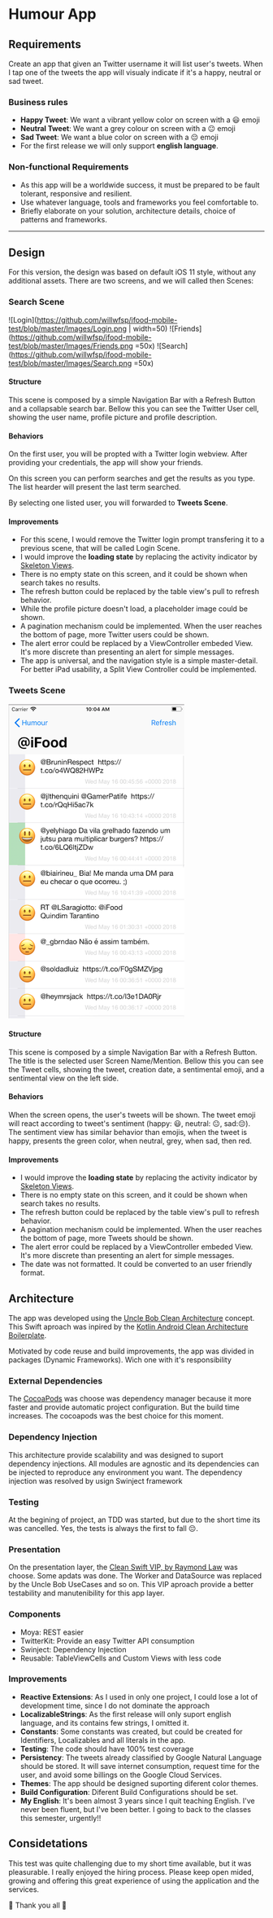 # Humour App

## Requirements

Create an app that given an Twitter username it will list user's tweets. When I tap one of the tweets the app will visualy indicate if it's a happy, neutral or sad tweet.

### Business rules

- **Happy Tweet**: We want a vibrant yellow color on screen with a 😃 emoji
- **Neutral Tweet**: We want a grey colour on screen with a 😐 emoji
- **Sad Tweet**: We want a blue color on screen with a 😔 emoji
- For the first release we will only support **english language**.

### Non-functional Requirements

- As this app will be a worldwide success, it must be prepared to be fault tolerant, responsive and resilient.
- Use whatever language, tools and frameworks you feel comfortable to.
- Briefly elaborate on your solution, architecture details, choice of patterns and frameworks.

--- 

## Design

For this version, the design was based on default iOS 11 style, without any additional assets. There are two screens, and we will called then Scenes:

### Search Scene

![Login](https://github.com/willwfsp/ifood-mobile-test/blob/master/Images/Login.png | width=50)
![Friends](https://github.com/willwfsp/ifood-mobile-test/blob/master/Images/Friends.png =50x)
![Search](https://github.com/willwfsp/ifood-mobile-test/blob/master/Images/Search.png =50x)

#### Structure

This scene is composed by a simple Navigation Bar with a Refresh Button and a collapsable search bar. Bellow this you can see the Twitter User cell, showing the user name, profile picture and profile description.

#### Behaviors

On the first user, you will be propted with a Twitter login webview. After providing your credentials, the app will show your friends.

On this screen you can perform searches and get the results as you type. The list hearder will present the last term searched.

By selecting one listed user, you will forwarded to **Tweets Scene**.

#### Improvements

- For this scene, I would remove the Twitter login prompt transfering it to a previous scene, that will be called Login Scene. 
- I would improve the **loading state** by replacing the activity indicator by [Skeleton Views](). 
- There is no empty state on this screen, and it could be shown when search takes no results. 
- The refresh button could be replaced by the table view's pull to refresh behavior.
- While the profile picture doesn't load, a placeholder image could be shown.
- A pagination mechanism could be implemented. When the user reaches the bottom of page, more Twitter users could be shown.
- The alert error could be replaced by a ViewController embeded View. It's more discrete than presenting an alert for simple messages.
- The app is universal, and the navigation style is a simple master-detail. For better iPad usability, a Split View Controller could be implemented.

### Tweets Scene

![Search](https://github.com/willwfsp/ifood-mobile-test/blob/master/Images/Tweets.png)

#### Structure

This scene is composed by a simple Navigation Bar with a Refresh Button. The title is the selected user Screen Name/Mention. Bellow this you can see the Tweet cells, showing the tweet, creation date, a sentimental emoji, and a sentimental view on the left side.

#### Behaviors

When the screen opens, the user's tweets will be shown. The tweet emoji will react according to tweet's sentiment (happy: 😃, neutral: 😐, sad:😔). The sentiment view has similar behavior than emojis, when the tweet is happy, presents the green color, when neutral, grey, when sad, then red.

#### Improvements

- I would improve the **loading state** by replacing the activity indicator by [Skeleton Views](https://github.com/Juanpe/SkeletonView). 
- There is no empty state on this screen, and it could be shown when search takes no results. 
- The refresh button could be replaced by the table view's pull to refresh behavior.
- A pagination mechanism could be implemented. When the user reaches the bottom of page, more Tweets should be shown.
- The alert error could be replaced by a ViewController embeded View. It's more discrete than presenting an alert for simple messages.
- The date was not formatted. It could be converted to an user friendly format.

## Architecture

The app was developed using the [Uncle Bob Clean Architecture](https://8thlight.com/blog/uncle-bob/2012/08/13/the-clean-architecture.html) concept. This Swift aproach was inpired by the [Kotlin Android Clean Architecture Boilerplate](https://github.com/bufferapp/android-clean-architecture-boilerplate).

Motivated by code reuse and build improvements, the app was divided in packages (Dynamic Frameworks). Wich one with it's responsibility

### External Dependencies

The [CocoaPods](https://cocoapods.org/) was choose was dependency manager because it more faster and provide automatic project configuration. But the build time increases. The cocoapods was the best choice for this moment.

### Dependency Injection

This architecture provide scalability and was designed to suport dependency injections. All modules are agnostic and its dependencies can be injected to reproduce any environment you want. The dependency injection was resolved by usign Swinject framework

### Testing

At the begining of project, an TDD was started, but due to the short time its was cancelled. Yes, the tests is always the first to fall 😔.

### Presentation

On the presentation layer, the [Clean Swift VIP, by Raymond Law](https://clean-swift.com/) was choose. Some apdats was done. The Worker and DataSource was replaced by the Uncle Bob UseCases and so on. This VIP aproach provide a better testability and manutenibility for this app layer.

### Components

- Moya: REST easier
- TwitterKit: Provide an easy Twitter API consumption
- Swinject: Dependency Injection
- Reusable: TableViewCells and Custom Views with less code

### Improvements

- **Reactive Extensions**: As I used in only one project, I could lose a lot of development time, since I do not dominate the approach
- **LocalizableStrings**: As the first release will only suport english language, and its contains few strings, I omitted it.
- **Constants**: Some constants was created, but could be created for Identifiers, Localizables and all literals in the app.
- **Testing**: The code should have 100% test coverage
- **Persistency**: The tweets already classified by Google Natural Language should be stored. It will save internet consumption, request time for the user, and avoid some billings on the Google Cloud Services.
- **Themes**: The app should be designed suporting diferent color themes.
- **Build Configuration**: Diferent Build Configurations should be set.
- **My English**: It's been almost 3 years since I quit teaching English. I've never been fluent, but I've been better. I going to back to the classes this semester, urgently!!

## Considetations

This test was quite challenging due to my short time available, but it was pleasurable. I really enjoyed the hiring process. Please keep open mided, growing and offering this great experience of using the application and the services.

🍕 Thank you all 🍔

 



